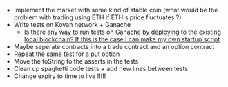-   Implement the market with some kind of stable coin (what would be the problem with trading using ETH if ETH's price fluctuates ?)
-   Write tests on Kovan network + Ganache
    -   [Is there any way to run tests on Ganache by deploying to the existing local blockchain? If this is the case I can make my own startup script](https://youtu.be/G8bDhS24eds)
-   Maybe seperate contracts into a trade contract and an option contract
-   Repeat the same test for a put option
-   Move the toString to the asserts in the tests
-   Clean up spaghetti code tests + add new lines between tests
-   Change expiry to time to live !!!!!

